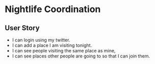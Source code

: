 # Nightlife Coordination

## User Story

- I can login using my twitter.
- I can add a place I am visiting tonight.
- I can see people visiting the same place as mine,
- I can see places other people are going to so that I can join them.
